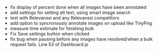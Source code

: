 * fix display of percent done when all images have been annotated
* add settings for setting alt text, using smart image search
* test with Relevanssi and any Relevanssi competitors
* add option to syncronously annotate images on upload like TinyPng
* measure time estimate for finishing bulk
* Fix Save settings button when clicked
* fix bug when pausing before any images have resolved/when a bulk request fails. Line 53 of Dashboard.js